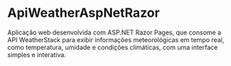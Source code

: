 # ApiWeatherAspNetRazor
Aplicação web desenvolvida com ASP.NET Razor Pages, que consome a API WeatherStack para exibir informações meteorológicas em tempo real, como temperatura, umidade e condições climáticas, com uma interface simples e interativa.
